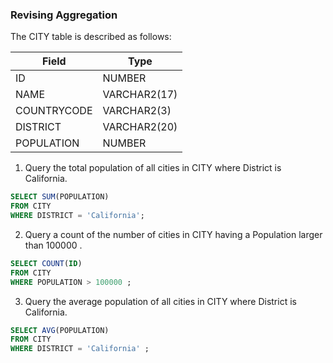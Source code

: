 ### Revising Aggregation

The CITY table is described as follows:

|  Field | Type |
|---|---|
| ID | NUMBER   |
| NAME | VARCHAR2(17)  |
| COUNTRYCODE |  VARCHAR2(3) |
| DISTRICT | VARCHAR2(20) |
| POPULATION | NUMBER |

1. Query the total population of all cities in CITY where District is California.
   
```sql
SELECT SUM(POPULATION)
FROM CITY
WHERE DISTRICT = 'California';
```

2. Query a count of the number of cities in CITY having a Population larger than 100000 .

```SQL
SELECT COUNT(ID)
FROM CITY
WHERE POPULATION > 100000 ;
```

3. Query the average population of all cities in CITY where District is California.

```SQL
SELECT AVG(POPULATION)
FROM CITY
WHERE DISTRICT = 'California' ;
```

